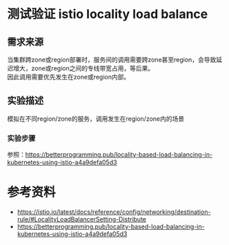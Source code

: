 # 测试验证 istio locality load balance
## 需求来源
当集群跨zone或region部署时，服务间的调用需要跨zone甚至region，会导致延迟增大，zone或region之间的专线带宽占用，等后果。   
因此调用需要优先发生在zone或region内部。  

## 实验描述
模拟在不同region/zone的服务，调用发生在region/zone内的场景
### 实验步骤
参照：https://betterprogramming.pub/locality-based-load-balancing-in-kubernetes-using-istio-a4a9defa05d3  

# 参考资料
- https://istio.io/latest/docs/reference/config/networking/destination-rule/#LocalityLoadBalancerSetting-Distribute  
- https://betterprogramming.pub/locality-based-load-balancing-in-kubernetes-using-istio-a4a9defa05d3  
